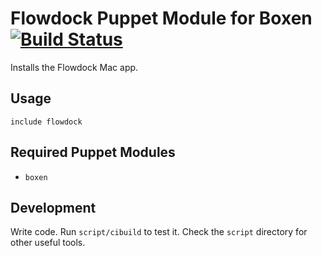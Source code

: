 # Flowdock Puppet Module for Boxen [![Build Status](https://travis-ci.org/boxen/puppet-flowdock.svg?branch=master)](https://travis-ci.org/boxen/puppet-flowdock)

Installs the Flowdock Mac app.

## Usage

```puppet
include flowdock
```

## Required Puppet Modules

* `boxen`

## Development

Write code. Run `script/cibuild` to test it. Check the `script`
directory for other useful tools.
